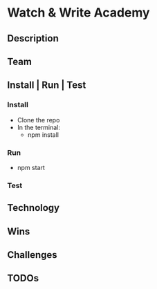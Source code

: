 # Watch & Write Academy

## Description

## Team

## Install | Run | Test

### Install

- Clone the repo
- In the terminal:
  - npm install

### Run

  - npm start

### Test

## Technology

## Wins

## Challenges

## TODOs
